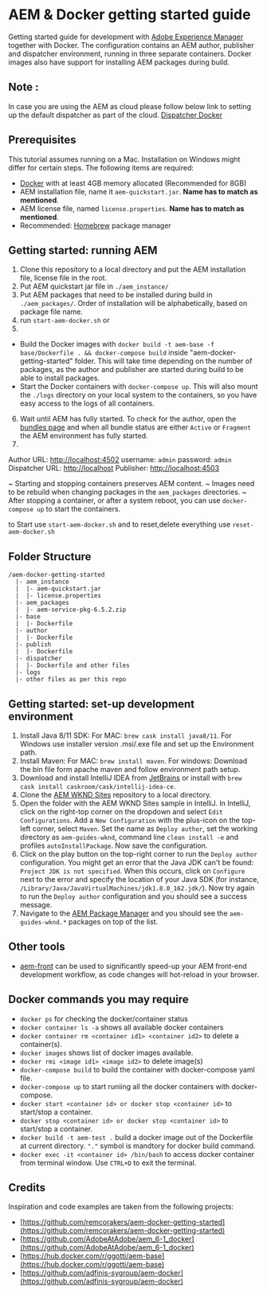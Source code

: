 # AEM & Docker getting started guide

Getting started guide for development with [Adobe Experience Manager](https://www.adobe.com/nl/marketing-cloud/experience-manager.html) together with Docker. The configuration contains an AEM author, publisher and dispatcher environment, running in three separate containers. Docker images also have support for installing AEM packages during build.

## Note : 
In case you are using the AEM as cloud please follow below link to setting up the default dispatcher as part of the cloud.
[Dispatcher Docker](https://experienceleague.adobe.com/docs/experience-manager-learn/cloud-service/local-development-environment-set-up/dispatcher-tools.html)

## Prerequisites

This tutorial assumes running on a Mac. Installation on Windows might differ for certain steps. The following items are required:

- [Docker](https://www.docker.com) with at least 4GB memory allocated (Recommended for 8GB)
- AEM installation file, name it `aem-quickstart.jar`. **Name has to match as mentioned**. 
- AEM license file, named `license.properties`.  **Name has to match as mentioned**. 
- Recommended: [Homebrew](https://brew.sh) package manager

## Getting started: running AEM

1. Clone this repository to a local directory and put the AEM installation file, license file in the root.
2. Put AEM quickstart jar file in `./aem_instance/` 
3. Put AEM packages that need to be installed during build in `./aem_packages/`. Order of installation will be alphabetically, based on package file name.
4. run `start-aem-docker.sh` 
or 
5. 
- Build the Docker images with `docker build -t aem-base -f base/Dockerfile . && docker-compose build` inside "aem-docker-getting-started" folder. This will take time depending on the number of packages, as the author and publisher are started during build to be able to install packages.
- Start the Docker containers with `docker-compose up`. This will also mount the `./logs` directory on your local system to the containers, so you have easy access to the logs of all containers.

6. Wait until AEM has fully started. To check for the author, open the [bundles page](http://localhost:4502/system/console/bundles) and when all bundle status are either `Active` or `Fragment` the AEM environment has fully started.
7. 
Author URL: [http://localhost:4502](http://localhost:4502)
username: `admin` 
password: `admin`
Dispatcher URL: [http://localhost](http://localhost)
Publisher: [http://localhost:4503](http://localhost:4503)

~ Starting and stopping containers preserves AEM content. 
~ Images need to be rebuild when changing packages in the `aem_packages` directories.
~ After stopping a container, or after a system reboot, you can use `docker-compose up` to start the containers.

to Start use `start-aem-docker.sh` and to reset,delete everything use `reset-aem-docker.sh`
## Folder Structure
```
/aem-docker-getting-started
  |- aem_instance
  |  |- aem-quickstart.jar
  |  |- license.properties
  |- aem_packages
  |  |- aem-service-pkg-6.5.2.zip
  |- base
  |  |- Dockerfile
  |- author
  |  |- Dockerfile
  |- publish
  |  |- Dockerfile
  |- dispatcher
  |  |- Dockerfile and other files
  |- logs
  |- other files as per this repo

```

## Getting started: set-up development environment

1. Install Java 8/11 SDK: 
For MAC: `brew cask install java8/11`. 
For Windows use installer version .msi/.exe file and set up the Environment path.
2. Install Maven: 
For MAC: `brew install maven`. 
For windows: Download the bin file form apache maven and follow environment path setup.
3. Download and install IntelliJ IDEA from [JetBrains](https://www.jetbrains.com/idea/download) or install with `brew cask install caskroom/cask/intellij-idea-ce`.
4. Clone the [AEM WKND Sites](https://github.com/adobe/aem-guides-wknd) repository to a local directory.
5. Open the folder with the AEM WKND Sites sample in IntelliJ. In IntelliJ, click on the right-top corner on the dropdown and select `Edit Configurations`. Add a `New Configuration` with the plus-icon on the top-left corner, select `Maven`. Set the name as `Deploy author`, set the working directory as `aem-guides-wknd`, command line `clean install -e` and profiles `autoInstallPackage`. Now save the configuration.
6. Click on the play button on the top-right corner to run the `Deploy author` configuration. You might get an error that the Java JDK can't be found: `Project JDK is not specified`. When this occurs, click on `Configure` next to the error and specify the location of your Java SDK (for instance, `/Library/Java/JavaVirtualMachines/jdk1.8.0_162.jdk/`). Now try again to run the `Deploy author` configuration and you should see a success message.
7. Navigate to the [AEM Package Manager](http://localhost:4502/crx/packmgr/index.jsp) and you should see the `aem-guides-wknd.*` packages on top of the list.

## Other tools

- [aem-front](https://github.com/kevinweber/aem-front) can be used to significantly speed-up your AEM front-end development workflow, as code changes will hot-reload in your browser.

## Docker commands you may require
- `docker ps` for checking the docker/container status
- `docker container ls -a` shows all available docker containers
- `docker container rm <container id1> <container id2>` to delete a container(s).
- `docker images` shows list of docker images available.
- `docker rmi <image id1> <image id2>` to delete image(s)
- `docker-compose build` to build the container with docker-compose yaml file.
- `docker-compose up` to start runiing all the docker containers with docker-compose.
- `docker start <container id> or docker stop <container id>` to start/stop a container. 
- `docker stop <container id> or docker stop <container id>` to start/stop a container. 
- `docker build -t aem-test .` build a docker image out of the Dockerfile at current directory. `"."` symbol is mandtory for docker build command.
- `docker exec -it <container id> /bin/bash` to access docker container from terminal window. Use `CTRL+D` to exit the terminal.

## Credits

Inspiration and code examples are taken from the following projects:

- [https://github.com/remcorakers/aem-docker-getting-started](https://github.com/remcorakers/aem-docker-getting-started)
- [https://github.com/AdobeAtAdobe/aem_6-1_docker](https://github.com/AdobeAtAdobe/aem_6-1_docker)
- [https://hub.docker.com/r/ggotti/aem-base](https://hub.docker.com/r/ggotti/aem-base)
- [https://github.com/adfinis-sygroup/aem-docker](https://github.com/adfinis-sygroup/aem-docker)
